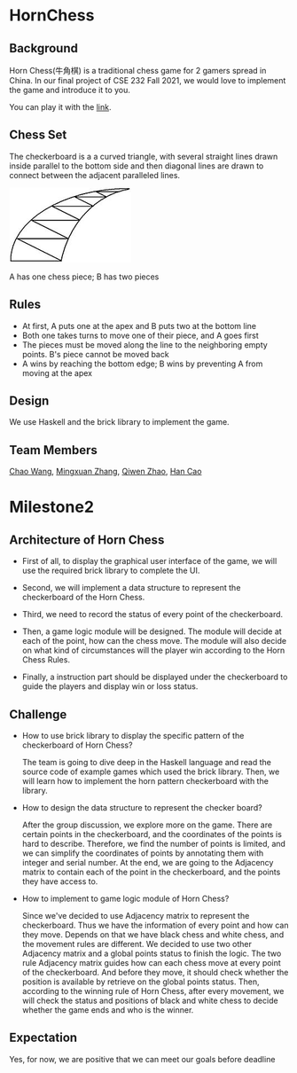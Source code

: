 # HornChess

## Background
Horn Chess(牛角棋) is a traditional chess game for 2 gamers spread in China. In our final project of CSE 232 Fall 2021, we would love to implement the game and introduce it to you.

You can play it with the [link](https://glukkazan.github.io/breakthrough/horn-chess.htm).

## Chess Set
The checkerboard is a a curved triangle, with several straight lines drawn inside parallel to the bottom side and then diagonal lines are drawn to connect between the adjacent paralleled lines.

![avatar](./220px-horn-chess.jpg)

A has one chess piece; B has two pieces

## Rules
- At first, A puts one at the apex and B puts two at the bottom line
- Both one takes turns to move one of their piece, and A goes first
- The pieces must be moved along the line to the neighboring empty points. B's piece cannot be moved back
- A wins by reaching the bottom edge; B wins by preventing A from moving at the apex

## Design
We use Haskell and the brick library to implement the game.

## Team Members
[Chao Wang](https://github.com/Gandalfthegreat), [Mingxuan Zhang](https://github.com/johncheunghust), [Qiwen Zhao](https://github.com/ReynoldZhao), [Han Cao](https://github.com/caoh18)

# Milestone2

## Architecture of Horn Chess

* First of all, to display the graphical user interface of the game, we will use the required brick library to complete the UI.  
* Second, we will implement a data structure to represent the checkerboard of the Horn Chess. 

* Third, we need to record the status of every point of the checkerboard.
* Then, a game logic module will be designed. The module will decide at each of the point, how can the chess move. The module will also decide on what kind of circumstances will the player win according to the Horn Chess Rules.
* Finally, a instruction part should be displayed under the checkerboard to guide the players and display win or loss status.

## Challenge

* How to use brick library to display the specific pattern of the checkerboard of Horn Chess?

  The team is going to dive deep in the Haskell language and read the source code of example games which used the brick library. Then, we will learn how to implement the horn pattern checkerboard with the library.

* How to design the data structure to represent the checker board?

  After the group discussion, we explore more on the game. There are certain points in the checkerboard, and the coordinates of the points is hard to describe. Therefore, we find the number of points is limited, and we can simplify the coordinates of points by annotating them with integer and serial number. At the end, we are going to the Adjacency matrix to contain each of the point in the checkerboard, and the points they have access to.

* How to implement to game logic module of Horn Chess?

  Since we've decided to use Adjacency matrix to represent the checkerboard. Thus we have the information of every point and how can they move. Depends on that we have black chess and white chess, and the movement rules are different. We decided to use two other Adjacency matrix and a global points status to finish the logic. The two rule Adjacency matrix guides how can each chess move at every point of the checkerboard. And before they move, it should check whether the position is available by retrieve on the global points status. Then, according to the winning rule of Horn Chess, after every movement, we will check the status and positions of black and white chess to decide whether the game ends and who is the winner.

## Expectation

Yes, for now, we are positive that we can meet our goals before deadline